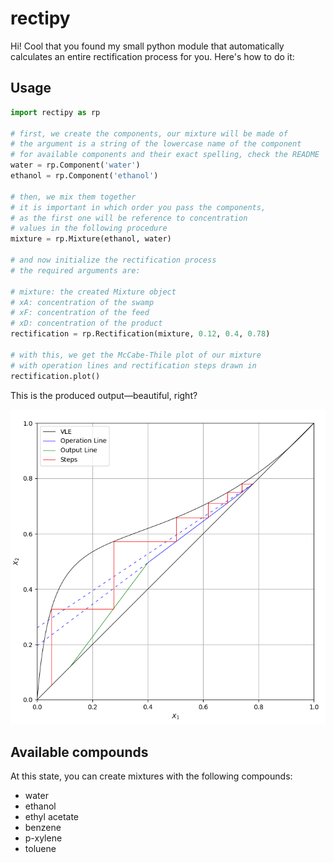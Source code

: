 # rectipy
Hi! Cool that you found my small python module that automatically calculates an entire rectification process for you. Here's how to do it:

## Usage
```py
import rectipy as rp

# first, we create the components, our mixture will be made of
# the argument is a string of the lowercase name of the component
# for available components and their exact spelling, check the README
water = rp.Component('water')
ethanol = rp.Component('ethanol')

# then, we mix them together
# it is important in which order you pass the components,
# as the first one will be reference to concentration
# values in the following procedure
mixture = rp.Mixture(ethanol, water)

# and now initialize the rectification process
# the required arguments are:

# mixture: the created Mixture object
# xA: concentration of the swamp
# xF: concentration of the feed
# xD: concentration of the product
rectification = rp.Rectification(mixture, 0.12, 0.4, 0.78)

# with this, we get the McCabe-Thile plot of our mixture
# with operation lines and rectification steps drawn in
rectification.plot()
```

This is the produced output—beautiful, right?

![example plot](/img/example_plot.png)

## Available compounds
At this state, you can create mixtures with the following compounds:

- water
- ethanol
- ethyl acetate
- benzene
- p-xylene
- toluene
